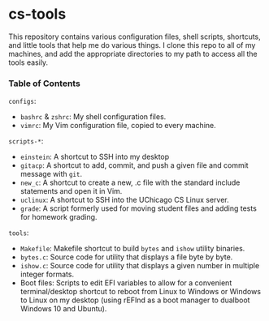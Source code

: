 # cs-tools

This repository contains various configuration files, shell scripts, shortcuts, and little tools that help me do various things. I clone this repo to all of my machines, and add the appropriate directories to my path to access all the tools easily.

### Table of Contents
`configs`:
  * `bashrc` & `zshrc`: My shell configuration files.
  * `vimrc`: My Vim configuration file, copied to every machine.

`scripts-*`:
  * `einstein`: A shortcut to SSH into my desktop
  * `gitacp`: A shortcut to add, commit, and push a given file and commit message with `git`.
  * `new_c`: A shortcut to create a new, .c file with the standard include statements and open it in Vim.
  * `uclinux`: A shortcut to SSH into the UChicago CS Linux server.
  * `grade`: A script formerly used for moving student files and adding tests for homework grading.

`tools`:
  * `Makefile`: Makefile shortcut to build `bytes` and `ishow` utility binaries.
  * `bytes.c`: Source code for utility that displays a file byte by byte.
  * `ishow.c`: Source code for utility that displays a given number in multiple integer formats.
  * Boot files: Scripts to edit EFI variables to allow for a convenient terminal/desktop shortcut to reboot from Linux to Windows or Windows to Linux on my desktop (using rEFInd as a boot manager to dualboot Windows 10 and Ubuntu).
